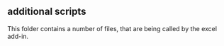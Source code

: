 ## additional scripts
This folder contains a number of files, that are being called by the excel add-in. 